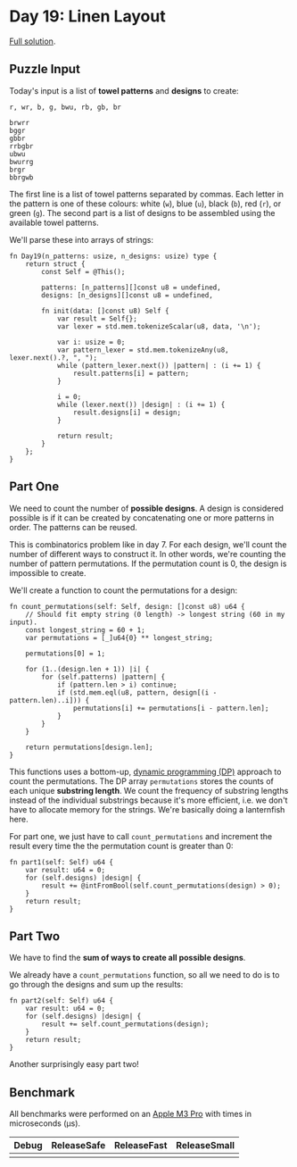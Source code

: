 # Day 19: Linen Layout

[Full solution](../src/days/day19.zig).

## Puzzle Input

Today's input is a list of **towel patterns** and **designs** to create:

```plaintext
r, wr, b, g, bwu, rb, gb, br

brwrr
bggr
gbbr
rrbgbr
ubwu
bwurrg
brgr
bbrgwb
```

The first line is a list of towel patterns separated by commas. Each letter in the pattern is one of these colours: white (`w`), blue (`u`), black (`b`), red (`r`), or green (`g`). The second part is a list of designs to be assembled using the available towel patterns.

We'll parse these into arrays of strings:

```zig
fn Day19(n_patterns: usize, n_designs: usize) type {
    return struct {
        const Self = @This();

        patterns: [n_patterns][]const u8 = undefined,
        designs: [n_designs][]const u8 = undefined,

        fn init(data: []const u8) Self {
            var result = Self{};
            var lexer = std.mem.tokenizeScalar(u8, data, '\n');

            var i: usize = 0;
            var pattern_lexer = std.mem.tokenizeAny(u8, lexer.next().?, ", ");
            while (pattern_lexer.next()) |pattern| : (i += 1) {
                result.patterns[i] = pattern;
            }

            i = 0;
            while (lexer.next()) |design| : (i += 1) {
                result.designs[i] = design;
            }

            return result;
        }
    };
}
```

## Part One

We need to count the number of **possible designs**. A design is considered possible is if it can be created by concatenating one or more patterns in order. The patterns can be reused.

This is combinatorics problem like in day 7. For each design, we'll count the number of different ways to construct it. In other words, we're counting the number of pattern permutations. If the permutation count is 0, the design is impossible to create.

We'll create a function to count the permutations for a design:

```zig
fn count_permutations(self: Self, design: []const u8) u64 {
    // Should fit empty string (0 length) -> longest string (60 in my input).
    const longest_string = 60 + 1;
    var permutations = [_]u64{0} ** longest_string;

    permutations[0] = 1;

    for (1..(design.len + 1)) |i| {
        for (self.patterns) |pattern| {
            if (pattern.len > i) continue;
            if (std.mem.eql(u8, pattern, design[(i - pattern.len)..i])) {
                permutations[i] += permutations[i - pattern.len];
            }
        }
    }

    return permutations[design.len];
}
```

This functions uses a bottom-up, [dynamic programming (DP)](https://en.wikipedia.org/wiki/Dynamic_programming) approach to count the permutations. The DP array `permutations` stores the counts of each unique **substring length**. We count the frequency of substring lengths instead of the individual substrings because it's more efficient, i.e. we don't have to allocate memory for the strings. We're basically doing a lanternfish here.

For part one, we just have to call `count_permutations` and increment the result every time the the permutation count is greater than 0:

```zig
fn part1(self: Self) u64 {
    var result: u64 = 0;
    for (self.designs) |design| {
        result += @intFromBool(self.count_permutations(design) > 0);
    }
    return result;
}
```


## Part Two

We have to find the **sum of ways to create all possible designs**.

We already have a `count_permutations` function, so all we need to do is to go through the designs and sum up the results:

```zig
fn part2(self: Self) u64 {
    var result: u64 = 0;
    for (self.designs) |design| {
        result += self.count_permutations(design);
    }
    return result;
}
```

Another surprisingly easy part two!

## Benchmark

All benchmarks were performed on an [Apple M3 Pro](https://en.wikipedia.org/wiki/Apple_M3) with times in microseconds (µs).

| Debug | ReleaseSafe | ReleaseFast | ReleaseSmall |
| ----- | ----------- | ----------- | ------------ |
|       |             |             |              |
